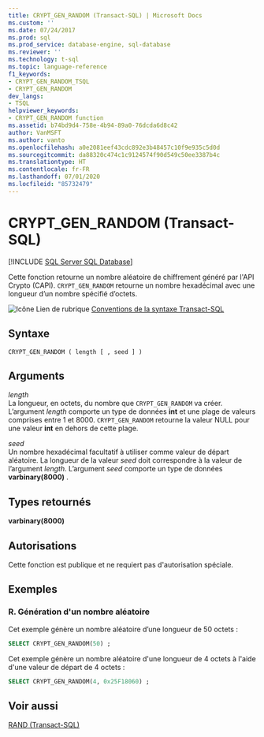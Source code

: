 ```yaml
---
title: CRYPT_GEN_RANDOM (Transact-SQL) | Microsoft Docs
ms.custom: ''
ms.date: 07/24/2017
ms.prod: sql
ms.prod_service: database-engine, sql-database
ms.reviewer: ''
ms.technology: t-sql
ms.topic: language-reference
f1_keywords:
- CRYPT_GEN_RANDOM_TSQL
- CRYPT_GEN_RANDOM
dev_langs:
- TSQL
helpviewer_keywords:
- CRYPT_GEN_RANDOM function
ms.assetid: b74bd9d4-758e-4b94-89a0-76dcda6d8c42
author: VanMSFT
ms.author: vanto
ms.openlocfilehash: a0e2081eef43cdc892e3b48457c10f9e935c5d0d
ms.sourcegitcommit: da88320c474c1c9124574f90d549c50ee3387b4c
ms.translationtype: HT
ms.contentlocale: fr-FR
ms.lasthandoff: 07/01/2020
ms.locfileid: "85732479"
---
```

# <a name="crypt_gen_random-transact-sql"></a>CRYPT_GEN_RANDOM (Transact-SQL)
[!INCLUDE [SQL Server SQL Database](../../includes/applies-to-version/sql-asdb.md)]

Cette fonction retourne un nombre aléatoire de chiffrement généré par l'API Crypto (CAPI). `CRYPT_GEN_RANDOM` retourne un nombre hexadécimal avec une longueur d’un nombre spécifié d’octets.
  
![Icône Lien de rubrique](../../database-engine/configure-windows/media/topic-link.gif "Icône du lien de rubrique") [Conventions de la syntaxe Transact-SQL](../../t-sql/language-elements/transact-sql-syntax-conventions-transact-sql.md)
  
## <a name="syntax"></a>Syntaxe  
  
```syntaxsql
CRYPT_GEN_RANDOM ( length [ , seed ] )   
```  
  
## <a name="arguments"></a>Arguments  
*length*  
La longueur, en octets, du nombre que `CRYPT_GEN_RANDOM` va créer. L’argument *length* comporte un type de données **int** et une plage de valeurs comprises entre 1 et 8000. `CRYPT_GEN_RANDOM` retourne la valeur NULL pour une valeur **int** en dehors de cette plage. 
  
*seed*  
Un nombre hexadécimal facultatif à utiliser comme valeur de départ aléatoire. La longueur de la valeur *seed* doit correspondre à la valeur de l’argument *length*. L’argument *seed* comporte un type de données **varbinary(8000)** .
  
## <a name="returned-types"></a>Types retournés  
**varbinary(8000)**
  
## <a name="permissions"></a>Autorisations  
Cette fonction est publique et ne requiert pas d'autorisation spéciale.
  
## <a name="examples"></a>Exemples  
  
### <a name="a-generating-a-random-number"></a>R. Génération d'un nombre aléatoire  
Cet exemple génère un nombre aléatoire d’une longueur de 50 octets :
  
```sql
SELECT CRYPT_GEN_RANDOM(50) ;  
```  
  
Cet exemple génère un nombre aléatoire d'une longueur de 4 octets à l'aide d'une valeur de départ de 4 octets :
  
```sql
SELECT CRYPT_GEN_RANDOM(4, 0x25F18060) ;  
```  
  
## <a name="see-also"></a>Voir aussi
[RAND &#40;Transact-SQL&#41;](../../t-sql/functions/rand-transact-sql.md)
  
  

